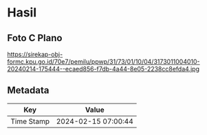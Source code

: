 # Hasil

## Foto C Plano

https://sirekap-obj-formc.kpu.go.id/70e7/pemilu/ppwp/31/73/01/10/04/3173011004010-20240214-175444--ecaed856-f7db-4a44-8e05-2238cc8efda4.jpg


## Metadata

| Key        | Value               |
| ---------- | ------------------- |
| Time Stamp | 2024-02-15 07:00:44 |



